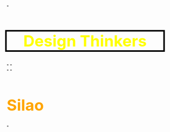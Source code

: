 "<h2 style="color:yellow;font-size:50px;outline:5px solid black;text-align:center;">Design Thinkers</h2>"
"<br>" 
"<h1 style= "color:orange;font-size:50px;text-align:left;outline 5px solid black;">Silao</h1>" 

